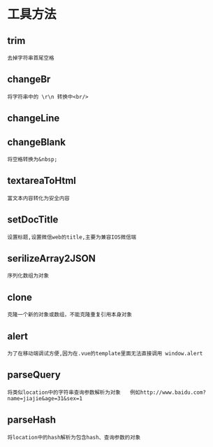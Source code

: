 # 工具方法

## trim
 ``去掉字符串首尾空格``
 

## changeBr 
 ``将字符串中的 \r\n 转换中<br/>``

## changeLine
 

## changeBlank
``将空格转换为&nbsp;`` 

## textareaToHtml
``富文本内容转化为安全内容``

## setDocTitle  
``设置标题,设置微信web的title,主要为兼容IOS微信端``

## serilizeArray2JSON
``序列化数组为对象``

## clone
``克隆一个新的对象或数组，不能克隆重复引用本身对象``

## alert 
``为了在移动端调试方便,因为在.vue的template里面无法直接调用 window.alert``

## parseQuery
`` 将类似location中的字符串查询参数解析为对象   例如http://www.baidu.com?name=jiajie&age=31&sex=1 ``

## parseHash
`` 将location中的hash解析为包含hash、查询参数的对象 ``